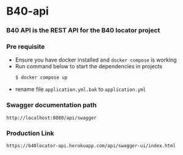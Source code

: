 # B40-api

### B40 API is the REST API for the B40 locator project

### Pre requisite

- Ensure you have docker installed and ``docker compose`` is working
- Run command below to start the dependencies in projects
    ```bash
    $ docker compose up
    ```
- rename file ``application.yml.bak`` to ``application.yml``

### Swagger documentation path

```
http://localhost:8080/api/swagger
```

### Production Link
```
https://b40locator-api.herokuapp.com/api/swagger-ui/index.html
```
